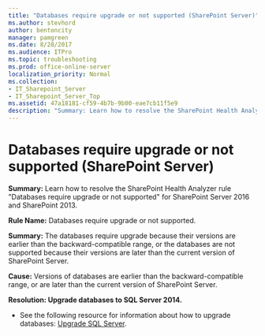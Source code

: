 ```yaml
---
title: "Databases require upgrade or not supported (SharePoint Server)"
ms.author: stevhord
author: bentoncity
manager: pamgreen
ms.date: 8/28/2017
ms.audience: ITPro
ms.topic: troubleshooting
ms.prod: office-online-server
localization_priority: Normal
ms.collection:
- IT_Sharepoint_Server
- IT_Sharepoint_Server_Top
ms.assetid: 47a18181-cf59-4b7b-9b00-eae7cb11f5e9
description: "Summary: Learn how to resolve the SharePoint Health Analyzer ruleDatabases require upgrade or not supportedfor SharePoint Server 2016 and SharePoint 2013."
---
```


# Databases require upgrade or not supported (SharePoint Server)

 **Summary:** Learn how to resolve the SharePoint Health Analyzer rule "Databases require upgrade or not supported" for SharePoint Server 2016 and SharePoint 2013. 
  
 **Rule Name:** Databases require upgrade or not supported. 
  
 **Summary:** The databases require upgrade because their versions are earlier than the backward-compatible range, or the databases are not supported because their versions are later than the current version of SharePoint Server. 
  
 **Cause:** Versions of databases are earlier than the backward-compatible range, or are later than the current version of SharePoint Server. 
  
 **Resolution: Upgrade databases to SQL Server 2014.**
  
- See the following resource for information about how to upgrade databases: [Upgrade SQL Server](https://docs.microsoft.com/en-us/sql/database-engine/install-windows/upgrade-sql-server).
    

